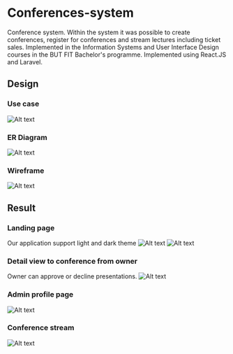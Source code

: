 # Conferences-system
Conference system. Within the system it was possible to create conferences, register for conferences and stream lectures including ticket sales. Implemented in the Information Systems and User Interface Design courses in the BUT FIT Bachelor's programme. Implemented using React.JS and Laravel.

## Design

### Use case
![Alt text](doc/useCase.png)
### ER Diagram
![Alt text](doc/erd.png)
### Wireframe
![Alt text](doc/wireframe.jpg)

## Result

### Landing page
Our application support light and dark theme
![Alt text](doc/screenshots/13.png)
![Alt text](doc/screenshots/32.png)

### Detail view to conference from owner
Owner can approve or decline presentations.
![Alt text](doc/screenshots/14.png)


### Admin profile page
![Alt text](doc/screenshots/15.png)


### Conference stream
![Alt text](doc/screenshots/16.png)